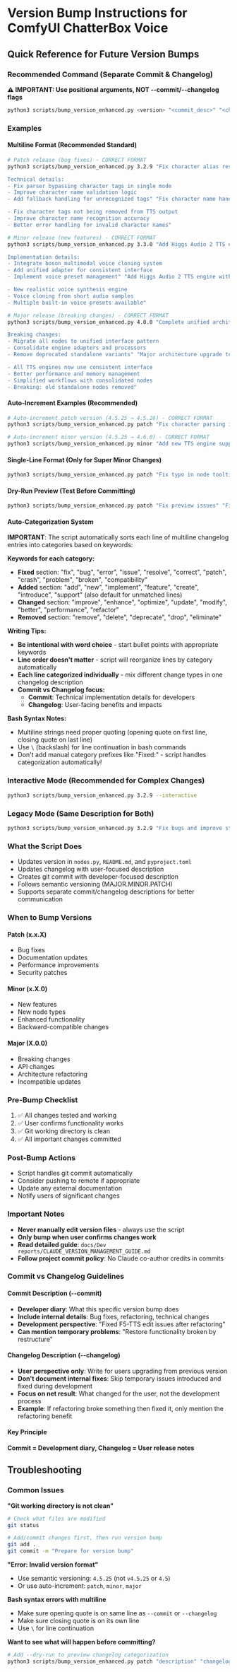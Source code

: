 # Version Bump Instructions for ComfyUI ChatterBox Voice

## Quick Reference for Future Version Bumps

### Recommended Command (Separate Commit & Changelog)

**⚠️ IMPORTANT: Use positional arguments, NOT --commit/--changelog flags**

```bash
python3 scripts/bump_version_enhanced.py <version> "<commit_desc>" "<changelog_desc>"
```

### Examples

#### Multiline Format (Recommended Standard)

```bash
# Patch release (bug fixes) - CORRECT FORMAT
python3 scripts/bump_version_enhanced.py 3.2.9 "Fix character alias resolution

Technical details:
- Fix parser bypassing character tags in single mode
- Improve character name validation logic  
- Add fallback handling for unrecognized tags" "Fix character name handling issues

- Fix character tags not being removed from TTS output
- Improve character name recognition accuracy
- Better error handling for invalid character names"

# Minor release (new features) - CORRECT FORMAT  
python3 scripts/bump_version_enhanced.py 3.3.0 "Add Higgs Audio 2 TTS engine

Implementation details:
- Integrate boson_multimodal voice cloning system
- Add unified adapter for consistent interface
- Implement voice preset management" "Add Higgs Audio 2 TTS engine with voice cloning

- New realistic voice synthesis engine
- Voice cloning from short audio samples
- Multiple built-in voice presets available"

# Major release (breaking changes) - CORRECT FORMAT
python3 scripts/bump_version_enhanced.py 4.0.0 "Complete unified architecture implementation

Breaking changes:
- Migrate all nodes to unified interface pattern
- Consolidate engine adapters and processors
- Remove deprecated standalone variants" "Major architecture upgrade to unified system

- All TTS engines now use consistent interface
- Better performance and memory management  
- Simplified workflows with consolidated nodes
- Breaking: old standalone nodes removed"
```

#### Auto-Increment Examples (Recommended)
```bash
# Auto-increment patch version (4.5.25 → 4.5.26) - CORRECT FORMAT
python3 scripts/bump_version_enhanced.py patch "Fix character parsing issues" "Fix character name handling in TTS generation"

# Auto-increment minor version (4.5.25 → 4.6.0) - CORRECT FORMAT  
python3 scripts/bump_version_enhanced.py minor "Add new TTS engine support" "Add Higgs Audio 2 TTS engine with voice cloning"
```

#### Single-Line Format (Only for Super Minor Changes)
```bash
python3 scripts/bump_version_enhanced.py patch "Fix typo in node tooltip" "Fix typo in audio analyzer tooltip"
```

#### Dry-Run Preview (Test Before Committing)
```bash
python3 scripts/bump_version_enhanced.py patch "Fix preview issues" "Fix preview not reflecting filter parameters" --dry-run
```

#### Auto-Categorization System
**IMPORTANT**: The script automatically sorts each line of multiline changelog entries into categories based on keywords:

**Keywords for each category:**
- **Fixed** section: "fix", "bug", "error", "issue", "resolve", "correct", "patch", "crash", "problem", "broken", "compatibility"
- **Added** section: "add", "new", "implement", "feature", "create", "introduce", "support" (also default for unmatched lines)
- **Changed** section: "improve", "enhance", "optimize", "update", "modify", "better", "performance", "refactor"  
- **Removed** section: "remove", "delete", "deprecate", "drop", "eliminate"

**Writing Tips:**
- **Be intentional with word choice** - start bullet points with appropriate keywords
- **Line order doesn't matter** - script will reorganize lines by category automatically  
- **Each line categorized individually** - mix different change types in one changelog description
- **Commit vs Changelog focus:**
  - **Commit**: Technical implementation details for developers
  - **Changelog**: User-facing benefits and impacts

**Bash Syntax Notes:**
- Multiline strings need proper quoting (opening quote on first line, closing quote on last line)
- Use `\` (backslash) for line continuation in bash commands
- Don't add manual category prefixes like "Fixed:" - script handles categorization automatically!

### Interactive Mode (Recommended for Complex Changes)

```bash
python3 scripts/bump_version_enhanced.py 3.2.9 --interactive
```

### Legacy Mode (Same Description for Both)

```bash
python3 scripts/bump_version_enhanced.py 3.2.9 "Fix bugs and improve stability"
```

### What the Script Does

- Updates version in `nodes.py`, `README.md`, and `pyproject.toml` 
- Updates changelog with user-focused description
- Creates git commit with developer-focused description
- Follows semantic versioning (MAJOR.MINOR.PATCH)
- Supports separate commit/changelog descriptions for better communication

### When to Bump Versions

#### Patch (x.x.X)

- Bug fixes
- Documentation updates
- Performance improvements
- Security patches

#### Minor (x.X.0)

- New features
- New node types
- Enhanced functionality
- Backward-compatible changes

#### Major (X.0.0)

- Breaking changes
- API changes
- Architecture refactoring
- Incompatible updates

### Pre-Bump Checklist

1. ✅ All changes tested and working
2. ✅ User confirms functionality works
3. ✅ Git working directory is clean
4. ✅ All important changes committed

### Post-Bump Actions

- Script handles git commit automatically
- Consider pushing to remote if appropriate
- Update any external documentation
- Notify users of significant changes

### Important Notes

- **Never manually edit version files** - always use the script
- **Only bump when user confirms changes work**
- **Read detailed guide**: `docs/Dev reports/CLAUDE_VERSION_MANAGEMENT_GUIDE.md`
- **Follow project commit policy**: No Claude co-author credits in commits

### Commit vs Changelog Guidelines

#### Commit Description (--commit)

- **Developer diary**: What this specific version bump does
- **Include internal details**: Bug fixes, refactoring, technical changes
- **Development perspective**: "Fixed F5-TTS edit issues after refactoring"
- **Can mention temporary problems**: "Restore functionality broken by restructure"

#### Changelog Description (--changelog)

- **User perspective only**: Write for users upgrading from previous version
- **Don't document internal fixes**: Skip temporary issues introduced and fixed during development
- **Focus on net result**: What changed for the user, not the development process
- **Example**: If refactoring broke something then fixed it, only mention the refactoring benefit

#### Key Principle

**Commit = Development diary, Changelog = User release notes**

## Troubleshooting

### Common Issues

**"Git working directory is not clean"**
```bash
# Check what files are modified
git status

# Add/commit changes first, then run version bump
git add .
git commit -m "Prepare for version bump"
```

**"Error: Invalid version format"**
- Use semantic versioning: `4.5.25` (not `v4.5.25` or `4.5`)
- Or use auto-increment: `patch`, `minor`, `major`

**Bash syntax errors with multiline**
- Make sure opening quote is on same line as `--commit` or `--changelog`  
- Make sure closing quote is on its own line
- Use `\` for line continuation

**Want to see what will happen before committing?**
```bash
# Add --dry-run to preview changelog categorization
python3 scripts/bump_version_enhanced.py patch "description" "changelog" --dry-run
```
